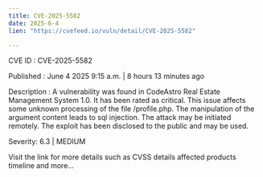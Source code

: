 ```yaml
---
title: CVE-2025-5582
date: 2025-6-4
lien: "https://cvefeed.io/vuln/detail/CVE-2025-5582"

---
```


CVE ID : CVE-2025-5582

Published :  June 4
2025
9:15 a.m. | 8 hours
13 minutes ago

Description : A vulnerability was found in CodeAstro Real Estate Management System 1.0. It has been rated as critical. This issue affects some unknown processing of the file /profile.php. The manipulation of the argument content leads to sql injection. The attack may be initiated remotely. The exploit has been disclosed to the public and may be used.

Severity: 6.3 | MEDIUM

Visit the link for more details
such as CVSS details
affected products
timeline
and more...
